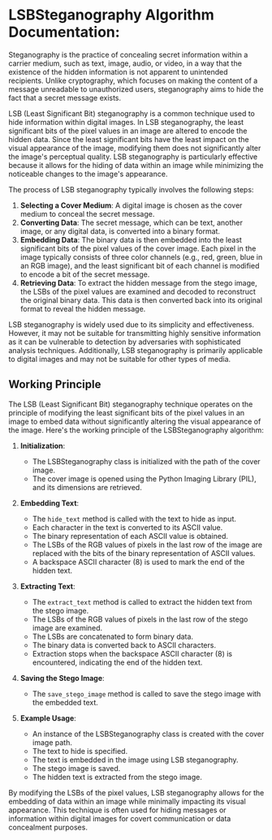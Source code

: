 # LSBSteganography Algorithm Documentation:


Steganography is the practice of concealing secret information within a carrier medium, such as text, image, audio, or video, in a way that the existence of the hidden information is not apparent to unintended recipients. Unlike cryptography, which focuses on making the content of a message unreadable to unauthorized users, steganography aims to hide the fact that a secret message exists.

LSB (Least Significant Bit) steganography is a common technique used to hide information within digital images. In LSB steganography, the least significant bits of the pixel values in an image are altered to encode the hidden data. Since the least significant bits have the least impact on the visual appearance of the image, modifying them does not significantly alter the image's perceptual quality. LSB steganography is particularly effective because it allows for the hiding of data within an image while minimizing the noticeable changes to the image's appearance.

The process of LSB steganography typically involves the following steps:

1. **Selecting a Cover Medium**: A digital image is chosen as the cover medium to conceal the secret message.
2. **Converting Data**: The secret message, which can be text, another image, or any digital data, is converted into a binary format.
3. **Embedding Data**: The binary data is then embedded into the least significant bits of the pixel values of the cover image. Each pixel in the image typically consists of three color channels (e.g., red, green, blue in an RGB image), and the least significant bit of each channel is modified to encode a bit of the secret message.
4. **Retrieving Data**: To extract the hidden message from the stego image, the LSBs of the pixel values are examined and decoded to reconstruct the original binary data. This data is then converted back into its original format to reveal the hidden message.

LSB steganography is widely used due to its simplicity and effectiveness. However, it may not be suitable for transmitting highly sensitive information as it can be vulnerable to detection by adversaries with sophisticated analysis techniques. Additionally, LSB steganography is primarily applicable to digital images and may not be suitable for other types of media.


## Working Principle


The LSB (Least Significant Bit) steganography technique operates on the principle of modifying the least significant bits of the pixel values in an image to embed data without significantly altering the visual appearance of the image. Here's the working principle of the LSBSteganography algorithm:

1. **Initialization**:

   - The LSBSteganography class is initialized with the path of the cover image.
   - The cover image is opened using the Python Imaging Library (PIL), and its dimensions are retrieved.
2. **Embedding Text**:

   - The `hide_text` method is called with the text to hide as input.
   - Each character in the text is converted to its ASCII value.
   - The binary representation of each ASCII value is obtained.
   - The LSBs of the RGB values of pixels in the last row of the image are replaced with the bits of the binary representation of ASCII values.
   - A backspace ASCII character (8) is used to mark the end of the hidden text.
3. **Extracting Text**:

   - The `extract_text` method is called to extract the hidden text from the stego image.
   - The LSBs of the RGB values of pixels in the last row of the stego image are examined.
   - The LSBs are concatenated to form binary data.
   - The binary data is converted back to ASCII characters.
   - Extraction stops when the backspace ASCII character (8) is encountered, indicating the end of the hidden text.
4. **Saving the Stego Image**:

   - The `save_stego_image` method is called to save the stego image with the embedded text.
5. **Example Usage**:

   - An instance of the LSBSteganography class is created with the cover image path.
   - The text to hide is specified.
   - The text is embedded in the image using LSB steganography.
   - The stego image is saved.
   - The hidden text is extracted from the stego image.

By modifying the LSBs of the pixel values, LSB steganography allows for the embedding of data within an image while minimally impacting its visual appearance. This technique is often used for hiding messages or information within digital images for covert communication or data concealment purposes.
